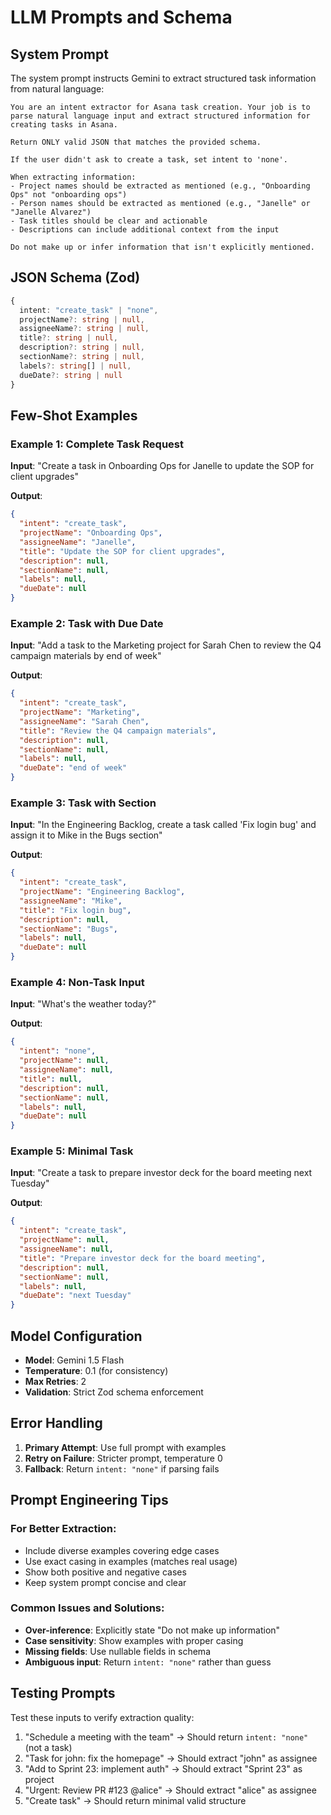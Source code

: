 # LLM Prompts and Schema

## System Prompt

The system prompt instructs Gemini to extract structured task information from natural language:

```
You are an intent extractor for Asana task creation. Your job is to parse natural language input and extract structured information for creating tasks in Asana.

Return ONLY valid JSON that matches the provided schema. 

If the user didn't ask to create a task, set intent to 'none'.

When extracting information:
- Project names should be extracted as mentioned (e.g., "Onboarding Ops" not "onboarding ops")
- Person names should be extracted as mentioned (e.g., "Janelle" or "Janelle Alvarez")
- Task titles should be clear and actionable
- Descriptions can include additional context from the input

Do not make up or infer information that isn't explicitly mentioned.
```

## JSON Schema (Zod)

```typescript
{
  intent: "create_task" | "none",
  projectName?: string | null,
  assigneeName?: string | null,
  title?: string | null,
  description?: string | null,
  sectionName?: string | null,
  labels?: string[] | null,
  dueDate?: string | null
}
```

## Few-Shot Examples

### Example 1: Complete Task Request
**Input**: "Create a task in Onboarding Ops for Janelle to update the SOP for client upgrades"

**Output**:
```json
{
  "intent": "create_task",
  "projectName": "Onboarding Ops",
  "assigneeName": "Janelle",
  "title": "Update the SOP for client upgrades",
  "description": null,
  "sectionName": null,
  "labels": null,
  "dueDate": null
}
```

### Example 2: Task with Due Date
**Input**: "Add a task to the Marketing project for Sarah Chen to review the Q4 campaign materials by end of week"

**Output**:
```json
{
  "intent": "create_task",
  "projectName": "Marketing",
  "assigneeName": "Sarah Chen",
  "title": "Review the Q4 campaign materials",
  "description": null,
  "sectionName": null,
  "labels": null,
  "dueDate": "end of week"
}
```

### Example 3: Task with Section
**Input**: "In the Engineering Backlog, create a task called 'Fix login bug' and assign it to Mike in the Bugs section"

**Output**:
```json
{
  "intent": "create_task",
  "projectName": "Engineering Backlog",
  "assigneeName": "Mike",
  "title": "Fix login bug",
  "description": null,
  "sectionName": "Bugs",
  "labels": null,
  "dueDate": null
}
```

### Example 4: Non-Task Input
**Input**: "What's the weather today?"

**Output**:
```json
{
  "intent": "none",
  "projectName": null,
  "assigneeName": null,
  "title": null,
  "description": null,
  "sectionName": null,
  "labels": null,
  "dueDate": null
}
```

### Example 5: Minimal Task
**Input**: "Create a task to prepare investor deck for the board meeting next Tuesday"

**Output**:
```json
{
  "intent": "create_task",
  "projectName": null,
  "assigneeName": null,
  "title": "Prepare investor deck for the board meeting",
  "description": null,
  "sectionName": null,
  "labels": null,
  "dueDate": "next Tuesday"
}
```

## Model Configuration

- **Model**: Gemini 1.5 Flash
- **Temperature**: 0.1 (for consistency)
- **Max Retries**: 2
- **Validation**: Strict Zod schema enforcement

## Error Handling

1. **Primary Attempt**: Use full prompt with examples
2. **Retry on Failure**: Stricter prompt, temperature 0
3. **Fallback**: Return `intent: "none"` if parsing fails

## Prompt Engineering Tips

### For Better Extraction:
- Include diverse examples covering edge cases
- Use exact casing in examples (matches real usage)
- Show both positive and negative cases
- Keep system prompt concise and clear

### Common Issues and Solutions:
- **Over-inference**: Explicitly state "Do not make up information"
- **Case sensitivity**: Show examples with proper casing
- **Missing fields**: Use nullable fields in schema
- **Ambiguous input**: Return `intent: "none"` rather than guess

## Testing Prompts

Test these inputs to verify extraction quality:

1. "Schedule a meeting with the team" → Should return `intent: "none"` (not a task)
2. "Task for john: fix the homepage" → Should extract "john" as assignee
3. "Add to Sprint 23: implement auth" → Should extract "Sprint 23" as project
4. "Urgent: Review PR #123 @alice" → Should extract "alice" as assignee
5. "Create task" → Should return minimal valid structure